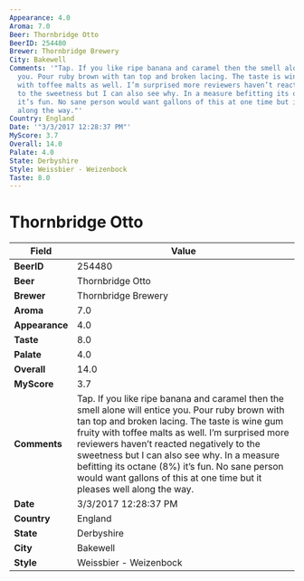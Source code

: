```yaml
---
Appearance: 4.0
Aroma: 7.0
Beer: Thornbridge Otto
BeerID: 254480
Brewer: Thornbridge Brewery
City: Bakewell
Comments: '"Tap. If you like ripe banana and caramel then the smell alone will entice
  you. Pour ruby brown with tan top and broken lacing. The taste is wine gum fruity
  with toffee malts as well. I’m surprised more reviewers haven’t reacted negatively
  to the sweetness but I can also see why. In a measure befitting its octane &#40;8%&#41;
  it’s fun. No sane person would want gallons of this at one time but it pleases well
  along the way."'
Country: England
Date: '"3/3/2017 12:28:37 PM"'
MyScore: 3.7
Overall: 14.0
Palate: 4.0
State: Derbyshire
Style: Weissbier - Weizenbock
Taste: 8.0
---
```


# Thornbridge Otto

| Field         | Value |
|---------------|-------|
| **BeerID** | 254480 |
| **Beer** | Thornbridge Otto |
| **Brewer** | Thornbridge Brewery |
| **Aroma** | 7.0 |
| **Appearance** | 4.0 |
| **Taste** | 8.0 |
| **Palate** | 4.0 |
| **Overall** | 14.0 |
| **MyScore** | 3.7 |
| **Comments** | Tap. If you like ripe banana and caramel then the smell alone will entice you. Pour ruby brown with tan top and broken lacing. The taste is wine gum fruity with toffee malts as well. I’m surprised more reviewers haven’t reacted negatively to the sweetness but I can also see why. In a measure befitting its octane &#40;8%&#41; it’s fun. No sane person would want gallons of this at one time but it pleases well along the way. |
| **Date** | 3/3/2017 12:28:37 PM |
| **Country** | England |
| **State** | Derbyshire |
| **City** | Bakewell |
| **Style** | Weissbier - Weizenbock |
